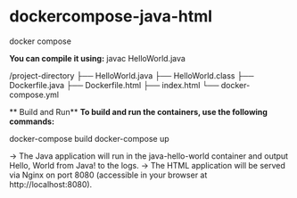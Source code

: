 # dockercompose-java-html
docker compose

**You can compile it using:**
javac HelloWorld.java

/project-directory
  ├── HelloWorld.java
  ├── HelloWorld.class
  ├── Dockerfile.java
  ├── Dockerfile.html
  ├── index.html
  └── docker-compose.yml

 ** Build and Run**
**To build and run the containers, use the following commands:**

docker-compose build
docker-compose up

-> The Java application will run in the java-hello-world container and output Hello, World from Java! to the logs.
-> The HTML application will be served via Nginx on port 8080 (accessible in your browser at http://localhost:8080).
